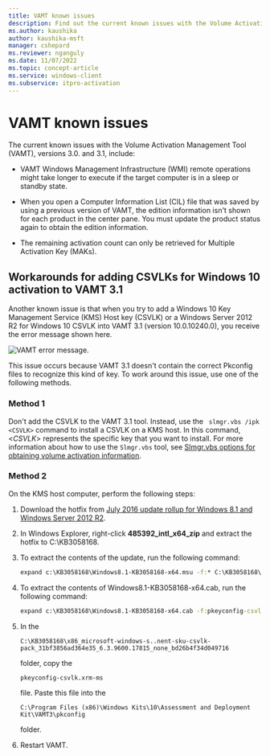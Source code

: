 ```yaml
---
title: VAMT known issues
description: Find out the current known issues with the Volume Activation Management Tool (VAMT), versions 3.0. and 3.1.
ms.author: kaushika
author: kaushika-msft
manager: cshepard
ms.reviewer: nganguly
ms.date: 11/07/2022
ms.topic: concept-article
ms.service: windows-client
ms.subservice: itpro-activation
---
```


# VAMT known issues

The current known issues with the Volume Activation Management Tool (VAMT), versions 3.0. and 3.1, include:

- VAMT Windows Management Infrastructure (WMI) remote operations might take longer to execute if the target computer is in a sleep or standby state.

- When you open a Computer Information List (CIL) file that was saved by using a previous version of VAMT, the edition information isn't shown for each product in the center pane. You must update the product status again to obtain the edition information.

- The remaining activation count can only be retrieved for Multiple Activation Key (MAKs).

## Workarounds for adding CSVLKs for Windows 10 activation to VAMT 3.1

Another known issue is that when you try to add a Windows 10 Key Management Service (KMS) Host key (CSVLK) or a Windows Server 2012 R2 for Windows 10 CSVLK into VAMT 3.1 (version 10.0.10240.0), you receive the error message shown here.

![VAMT error message.](./images/vamt-known-issue-message.png)

This issue occurs because VAMT 3.1 doesn't contain the correct Pkconfig files to recognize this kind of key. To work around this issue, use one of the following methods.

### Method 1

Don't add the CSVLK to the VAMT 3.1 tool. Instead, use the ` slmgr.vbs /ipk <CSVLK>` command to install a CSVLK on a KMS host. In this command, \<*CSVLK*> represents the specific key that you want to install. For more information about how to use the `Slmgr.vbs` tool, see [Slmgr.vbs options for obtaining volume activation information](/windows-server/get-started/activation-slmgr-vbs-options).

### Method 2

On the KMS host computer, perform the following steps:

1. Download the hotfix from [July 2016 update rollup for Windows 8.1 and Windows Server 2012 R2](https://support.microsoft.com/help/3172614/).

2. In Windows Explorer, right-click **485392_intl_x64_zip** and extract the hotfix to C:\KB3058168.

3. To extract the contents of the update, run the following command:

   ```cmd
   expand c:\KB3058168\Windows8.1-KB3058168-x64.msu -f:* C:\KB3058168\
   ```

4. To extract the contents of Windows8.1-KB3058168-x64.cab, run the following command:

   ```cmd
   expand c:\KB3058168\Windows8.1-KB3058168-x64.cab -f:pkeyconfig-csvlk.xrm-ms c:\KB3058168
   ```

5. In the

   `C:\KB3058168\x86_microsoft-windows-s..nent-sku-csvlk-pack_31bf3856ad364e35_6.3.9600.17815_none_bd26b4f34d049716`

   folder, copy the

   `pkeyconfig-csvlk.xrm-ms`

   file. Paste this file into the

   `C:\Program Files (x86)\Windows Kits\10\Assessment and Deployment Kit\VAMT3\pkconfig`

   folder.

6. Restart VAMT.

